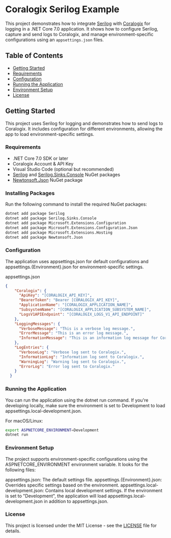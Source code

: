 # Coralogix Serilog Example

This project demonstrates how to integrate [Serilog](https://serilog.net/) with [Coralogix](https://coralogix.com/) for logging in a .NET Core 7.0 application. It shows how to configure Serilog, capture and send logs to Coralogix, and manage environment-specific configurations using an `appsettings.json` files.

## Table of Contents
- [Getting Started](#getting-started)
- [Requirements](#requirements)
- [Configuration](#configuration)
- [Running the Application](#running-the-application)
- [Environment Setup](#environment-setup)
- [License](#license)

## Getting Started

This project uses Serilog for logging and demonstrates how to send logs to Coralogix. It includes configuration for different environments, allowing the app to load environment-specific settings.

### Requirements

- .NET Core 7.0 SDK or later
- Coralogix Account & API Key
- Visual Studio Code (optional but recommended)
- [Serilog](https://serilog.net/) and [Serilog.Sinks.Console](https://github.com/serilog/serilog-sinks-console) NuGet packages
- [Newtonsoft.Json](https://www.nuget.org/packages/Newtonsoft.Json/) NuGet package

### Installing Packages

Run the following command to install the required NuGet packages:

```bash
dotnet add package Serilog
dotnet add package Serilog.Sinks.Console
dotnet add package Microsoft.Extensions.Configuration
dotnet add package Microsoft.Extensions.Configuration.Json
dotnet add package Microsoft.Extensions.Hosting
dotnet add package Newtonsoft.Json
```

### Configuration

The application uses appsettings.json for default configurations and appsettings.{Environment}.json for environment-specific settings.

appsettings.json
```json
{
    "Coralogix": {
      "ApiKey": "[CORALOGIX_API_KEY]",  
      "BearerToken": "Bearer [CORALOGIX_API_KEY]",  
      "ApplicationName": "[CORALOGIX_APPLICATION_NAME]",
      "SubsystemName": "[CORALOGIX_APPLICATION_SUBSYSTEM_NAME]",
      "LogsV1APIEndpoint": "[CORALOGIX_LOGS_V1_API_ENDPOINT]"
    },
    "LoggingMessages": {
      "VerboseMessage": "This is a verbose log message.",
      "ErrorMessage": "This is an error log message.",
      "InformationMessage": "This is an information log message for Coralogix!"
    },
    "LogEntries": {
      "VerboseLog": "Verbose log sent to Coralogix.",
      "InformationLog": "Information log sent to Coralogix.",
      "WarningLog": "Warning log sent to Coralogix.",
      "ErrorLog": "Error log sent to Coralogix."
    }
  }
```

### Running the Application

You can run the application using the dotnet run command. If you're developing locally, make sure the environment is set to Development to load appsettings.local-development.json.

For macOS/Linux:
```bash
export ASPNETCORE_ENVIRONMENT=Development
dotnet run
```

### Environment Setup
The project supports environment-specific configurations using the ASPNETCORE_ENVIRONMENT environment variable. It looks for the following files:

appsettings.json: The default settings file.
appsettings.{Environment}.json: Overrides specific settings based on the environment.
appsettings.local-development.json: Contains local development settings.
If the environment is set to "Development", the application will load appsettings.local-development.json in addition to appsettings.json.

### License

This project is licensed under the MIT License - see the [LICENSE](LICENSE) file for details.